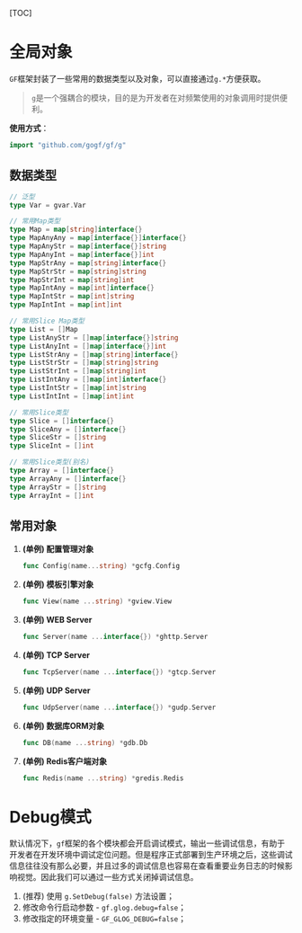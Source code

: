 
[TOC]


# 全局对象

`GF`框架封装了一些常用的数据类型以及对象，可以直接通过`g.*`方便获取。

> `g`是一个强耦合的模块，目的是为开发者在对频繁使用的对象调用时提供便利。

**使用方式**：
```go
import "github.com/gogf/gf/g"
```

## 数据类型
```go
// 泛型
type Var = gvar.Var

// 常用Map类型
type Map = map[string]interface{}
type MapAnyAny = map[interface{}]interface{}
type MapAnyStr = map[interface{}]string
type MapAnyInt = map[interface{}]int
type MapStrAny = map[string]interface{}
type MapStrStr = map[string]string
type MapStrInt = map[string]int
type MapIntAny = map[int]interface{}
type MapIntStr = map[int]string
type MapIntInt = map[int]int

// 常用Slice Map类型
type List = []Map
type ListAnyStr = []map[interface{}]string
type ListAnyInt = []map[interface{}]int
type ListStrAny = []map[string]interface{}
type ListStrStr = []map[string]string
type ListStrInt = []map[string]int
type ListIntAny = []map[int]interface{}
type ListIntStr = []map[int]string
type ListIntInt = []map[int]int

// 常用Slice类型
type Slice = []interface{}
type SliceAny = []interface{}
type SliceStr = []string
type SliceInt = []int

// 常用Slice类型(别名)
type Array = []interface{}
type ArrayAny = []interface{}
type ArrayStr = []string
type ArrayInt = []int
```

## 常用对象

1. **(单例) 配置管理对象**
	```go
    func Config(name...string) *gcfg.Config
    ```
3. **(单例) 模板引擎对象**
	```go
    func View(name ...string) *gview.View
    ```
5. **(单例) WEB Server**
	```go
    func Server(name ...interface{}) *ghttp.Server
    ```
7. **(单例) TCP Server**
	```go
    func TcpServer(name ...interface{}) *gtcp.Server
    ```
9. **(单例) UDP Server**
	```go
    func UdpServer(name ...interface{}) *gudp.Server
    ```
11. **(单例) 数据库ORM对象**
	```go
    func DB(name ...string) *gdb.Db
    ```
13. **(单例) Redis客户端对象**
	```go
    func Redis(name ...string) *gredis.Redis
    ```


# Debug模式

默认情况下，`gf`框架的各个模块都会开启调试模式，输出一些调试信息，有助于开发者在开发环境中调试定位问题。但是程序正式部署到生产环境之后，这些调试信息往往没有那么必要，并且过多的调试信息也容易在查看重要业务日志的时候影响视觉。因此我们可以通过一些方式关闭掉调试信息。

1. (推荐) 使用 `g.SetDebug(false)` 方法设置；
2. 修改命令行启动参数 - ```gf.glog.debug=false```；
3. 修改指定的环境变量 - ```GF_GLOG_DEBUG=false```；


